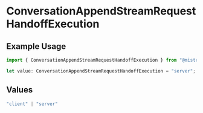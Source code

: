 # ConversationAppendStreamRequestHandoffExecution

## Example Usage

```typescript
import { ConversationAppendStreamRequestHandoffExecution } from "@mistralai/mistralai/models/components";

let value: ConversationAppendStreamRequestHandoffExecution = "server";
```

## Values

```typescript
"client" | "server"
```